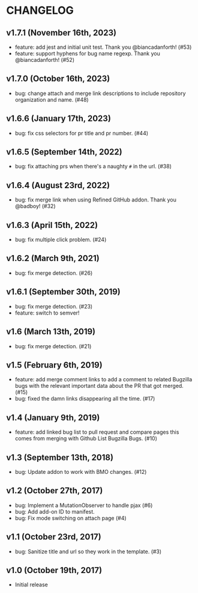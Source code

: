 # CHANGELOG

## v1.7.1 (November 16th, 2023)

* feature: add jest and initial unit test. Thank you @biancadanforth! (#53)
* feature: support hyphens for bug name regexp. Thank you @biancadanforth! (#52)


## v1.7.0 (October 16th, 2023)

* bug: change attach and merge link descriptions to include repository
  organization and name. (#48)


## v1.6.6 (January 17th, 2023)

* bug: fix css selectors for pr title and pr number. (#44)


## v1.6.5 (September 14th, 2022)

* bug: fix attaching prs when there's a naughty `#` in the url. (#38)


## v1.6.4 (August 23rd, 2022)

* bug: fix merge link when using Refined GitHub addon. Thank you @badboy! (#32)


## v1.6.3 (April 15th, 2022)

* bug: fix multiple click problem. (#24)


## v1.6.2 (March 9th, 2021)

* bug: fix merge detection. (#26)


## v1.6.1 (September 30th, 2019)

* bug: fix merge detection. (#23)
* feature: switch to semver!


## v1.6 (March 13th, 2019)

* bug: fix merge detection. (#21)


## v1.5 (February 6th, 2019)

* feature: add merge comment links to add a comment to related Bugzilla
  bugs with the relevant important data about the PR that got merged. (#15)
* bug: fixed the damn links disappearing all the time. (#17)


## v1.4 (January 9th, 2019)

* feature: add linked bug list to pull request and compare pages this
  comes from merging with Github List Bugzilla Bugs. (#10)


## v1.3 (September 13th, 2018)

* bug: Update addon to work with BMO changes. (#12)


## v1.2 (October 27th, 2017)

* bug: Implement a MutationObserver to handle pjax (#6)
* bug: Add add-on ID to manifest.
* bug: Fix mode switching on attach page (#4)


## v1.1 (October 23rd, 2017)

* bug: Sanitize title and url so they work in the template. (#3)


## v1.0 (October 19th, 2017)

* Initial release
